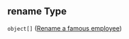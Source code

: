 ## rename Type

`object[]` ([Rename a famous employee](generic-properties-root-add-a-famous-developer-properties-rename-a-famous-employee-rename-a-famous-employee.md))
